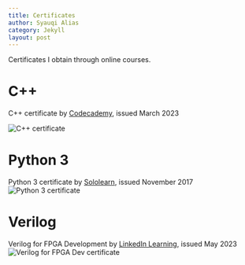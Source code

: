 ```yaml
---
title: Certificates
author: Syauqi Alias
category: Jekyll
layout: post
---
```

Certificates I obtain through online courses.
# C++
C++ certificate by <a href="https://www.codecademy.com/profiles/java8066407685/certificates/b74a2390dfc4127fa5d43fe147425ad0" target="_blank">Codecademy</a>, issued March 2023

![C++ certificate](https://syauqi-alias.github.io/assets/ccert.PNG "C++ certificate by Codecademy")

# Python 3 
Python 3 certificate by <a href="https://www.sololearn.com/certificates/CT-ZTACGWSK" target="_blank"> Sololearn</a>, issued November 2017
![Python 3 certificate](https://syauqi-alias.github.io/assets/python3.png "Python 3 certificate by Sololearn")

# Verilog
Verilog for FPGA Development by <a href="https://www.linkedin.com/learning/certificates/8777e8a18f71ee7125e4be11fea11b7de888d1df7b2cf2763d9f6c90443dc56a?lipi=urn%3Ali%3Apage%3Ad_flagship3_profile_view_base%3BnKcK2fLaRgOBErq%2F41vMLg%3D%3D" target="_blank">LinkedIn Learning</a>, issued May 2023
![Verilog for FPGA Dev certificate](https://syauqi-alias.github.io/assets/fpga.png "Verilog Dev certificate by LinkedIn")